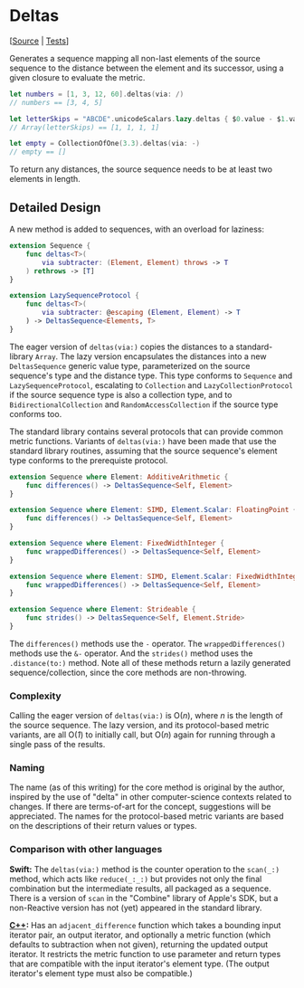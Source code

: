 # Deltas

[[Source](../Sources/Algorithms/Deltas.swift) | 
 [Tests](../Tests/SwiftAlgorithmsTests/DeltasTests.swift)]

Generates a sequence mapping all non-last elements of the source sequence to
the distance between the element and its successor, using a given closure to
evaluate the metric.

```swift
let numbers = [1, 3, 12, 60].deltas(via: /)
// numbers == [3, 4, 5]

let letterSkips = "ABCDE".unicodeScalars.lazy.deltas { $0.value - $1.value }
// Array(letterSkips) == [1, 1, 1, 1]

let empty = CollectionOfOne(3.3).deltas(via: -)
// empty == []
```

To return any distances, the source sequence needs to be at least two elements
in length.

## Detailed Design

A new method is added to sequences, with an overload for laziness:

```swift
extension Sequence {
    func deltas<T>(
        via subtracter: (Element, Element) throws -> T
    ) rethrows -> [T]
}

extension LazySequenceProtocol {
    func deltas<T>(
        via subtracter: @escaping (Element, Element) -> T
    ) -> DeltasSequence<Elements, T>
}
```

The eager version of `deltas(via:)` copies the distances to a standard-library
`Array`.  The lazy version encapsulates the distances into a new
`DeltasSequence` generic value type, parameterized on the source sequence's
type and the distance type.  This type conforms to `Sequence` and
`LazySequenceProtocol`, escalating to `Collection` and `LazyCollectionProtocol`
if the source sequence type is also a collection type, and to
`BidirectionalCollection` and `RandomAccessCollection` if the source type
conforms too.

The standard library contains several protocols that can provide common metric
functions.  Variants of `deltas(via:)` have been made that use the standard
library routines, assuming that the source sequence's element type conforms to
the prerequiste protocol.

```swift
extension Sequence where Element: AdditiveArithmetic {
    func differences() -> DeltasSequence<Self, Element>
}

extension Sequence where Element: SIMD, Element.Scalar: FloatingPoint {
    func differences() -> DeltasSequence<Self, Element>
}

extension Sequence where Element: FixedWidthInteger {
    func wrappedDifferences() -> DeltasSequence<Self, Element>
}

extension Sequence where Element: SIMD, Element.Scalar: FixedWidthInteger {
    func wrappedDifferences() -> DeltasSequence<Self, Element>
}

extension Sequence where Element: Strideable {
    func strides() -> DeltasSequence<Self, Element.Stride>
}
```

The `differences()` methods use the `-` operator.  The `wrappedDifferences()`
methods use the `&-` operator.  And the `strides()` method uses the
`.distance(to:)` method.  Note all of these methods return a lazily generated
sequence/collection, since the core methods are non-throwing.

### Complexity

Calling the eager version of `deltas(via:)` is O(_n_), where _n_ is the length
of the source sequence.  The lazy version, and its protocol-based metric
variants, are all O(_1_) to initially call, but O(_n_) again for running
through a single pass of the results.

### Naming

The name (as of this writing) for the core method is original by the author,
inspired by the use of "delta" in other computer-science contexts related to
changes.  If there are terms-of-art for the concept, suggestions will be
appreciated.  The names for the protocol-based metric variants are based on the
descriptions of their return values or types.

### Comparison with other languages

**Swift:** The `deltas(via:)` method is the counter operation to the `scan(_:)`
method, which acts like `reduce(_:_:)` but provides not only the final
combination but the intermediate results, all packaged as a sequence.  There is
a version of `scan` in the "Combine" library of Apple's SDK, but a non-Reactive
version has not (yet) appeared in the standard library.

**[C++][C++]:** Has an `adjacent_difference` function which takes a bounding
input iterator pair, an output iterator, and optionally a metric function
(which defaults to subtraction when not given), returning the updated output
iterator.  It restricts the metric function to use parameter and return types
that are compatible with the input iterator's element type.  (The output
iterator's element type must also be compatible.)

<!-- Link references for other languages -->

[C++]: https://en.cppreference.com/w/cpp/algorithm/adjacent_difference
